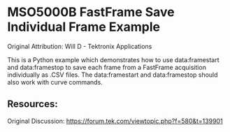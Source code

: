 # MSO5000B FastFrame Save Individual Frame Example
Original Attribution: Will D - Tektronix Applications


This is a Python example which demonstrates how to use data:framestart and data:framestop to save each frame from a FastFrame acquisition individually as .CSV files. The data:framestart and data:framestop should also work with curve commands.

<!-- markdown-link-check-disable -->
Resources:
---------
Original Discussion:
https://forum.tek.com/viewtopic.php?f=580&t=139901
